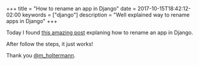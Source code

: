 +++
title = "How to rename an app in Django"
date = 2017-10-15T18:42:12-02:00
keywords = ["django"]
description = "Well explained way to rename apps in Django"
+++

Today I found [this amazing post](https://markusholtermann.eu/2016/04/django-migrations-recipe-3/) explaning how to rename an app in Django.

After follow the steps, it just works!

Thank you [@m_holtermann](https://twitter.com/m_holtermann).
